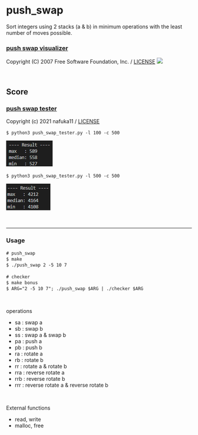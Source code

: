 # push_swap
Sort integers using 2 stacks (a & b) in minimum operations with the least number of moves possible.

### [push swap visualizer](https://github.com/o-reo/push_swap_visualizer)  
 Copyright (C) 2007 Free Software Foundation, Inc. / [LICENSE](https://github.com/o-reo/push_swap_visualizer/blob/master/LICENSE)
![](image/push_swap_100_20230507.gif)

<br>

## Score
### [push swap tester](https://github.com/nafuka11/push_swap_tester) 

Copyright (c) 2021 nafuka11 / [LICENSE](https://github.com/nafuka11/push_swap_tester/blob/master/LICENSE)
```shell
$ python3 push_swap_tester.py -l 100 -c 500
```
![](image/push_swap_tester_100_20230502.png)

```shell
$ python3 push_swap_tester.py -l 500 -c 500
```
![](image/push_swap_tester_500_20230502.png)

<br>

---
### Usage
```shell
# push_swap
$ make
$ ./push_swap 2 -5 10 7

# checker
$ make bonus
$ ARG="2 -5 10 7"; ./push_swap $ARG | ./checker $ARG
```

<br>

operations
- sa : swap a
- sb : swap b
- ss : swap a & swap b
- pa : push a
- pb : push b
- ra : rotate a
- rb : rotate b
- rr : rotate a & rotate b
- rra : reverse rotate a
- rrb : reverse rotate b
- rrr : reverse rotate a & reverse rotate b

<br>

External functions
- read, write
- malloc, free